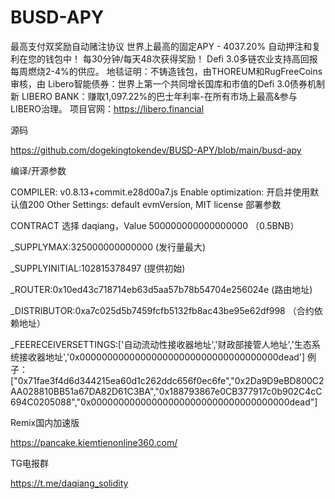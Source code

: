 # BUSD-APY
最高支付双奖励自动赌注协议 世界上最高的固定APY - 4037.20% 自动押注和复利在您的钱包中！ 每30分钟/每天48次获得奖励！ Defi 3.0多链农业支持高回报 每周燃烧2-4%的供应。 地毯证明：不铸造钱包，由THOREUM和RugFreeCoins审核，由 Libero智能债券：世界上第一个共同增长国库和市值的Defi 3.0债券机制 新 LIBERO BANK：赚取1,097.22%的巴士年利率-在所有市场上最高&amp;参与LIBERO治理。
项目官网：https://libero.financial

源码

https://github.com/dogekingtokendev/BUSD-APY/blob/main/busd-apy

编译/开源参数

COMPILER: v0.8.13+commit.e28d00a7.js
Enable optimization: 开启并使用默认值200
Other Settings: default evmVersion, MIT license
部署参数

CONTRACT 选择 daqiang，Value 500000000000000000 （0.5BNB）

_SUPPLYMAX:325000000000000 (发行量最大)

_SUPPLYINITIAL:102815378497 (提供初始)

_ROUTER:0x10ed43c718714eb63d5aa57b78b54704e256024e (路由地址)

_DISTRIBUTOR:0xa7c025d5b7459fcfb5132fb8ac43be95e62df998  （合约依赖地址）

_FEERECEIVERSETTINGS:['自动流动性接收器地址','财政部接管人地址','生态系统接收器地址','0x000000000000000000000000000000000000dead']
例子：["0x71fae3f4d6d344215ea60d1c262ddc656f0ec6fe","0x2Da9D9eBD800C2AA028810BB51a67DA82D61C3BA","0x188793867e0CB377917c0b902C4cC694C0205088","0x000000000000000000000000000000000000dead"]


Remix国内加速版

https://pancake.kiemtienonline360.com/

TG电报群

https://t.me/daqiang_solidity
